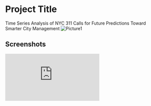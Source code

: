 
# Project Title

Time Series Analysis of NYC 311 Calls for Future Predictions Toward Smarter City Management
![Picture1](https://github.com/asiyashakeel78/Time-Series-Analysis-of-NYC-311-Calls-for-Future-Predictions-Toward-Smarter-City-Management/assets/126596256/bbf83c8b-500b-48dd-97f0-b043101eb552)


## Screenshots



![Presentation](https://github.com/asiyashakeel78/Spring-Board/blob/main/Capstone%20Project%203/CP3-Final%20Presentation.pdf)
